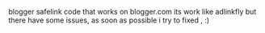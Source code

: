 blogger safelink code that works on blogger.com its work like adlinkfly but there have some issues, as soon as possible i try to fixed , :)
